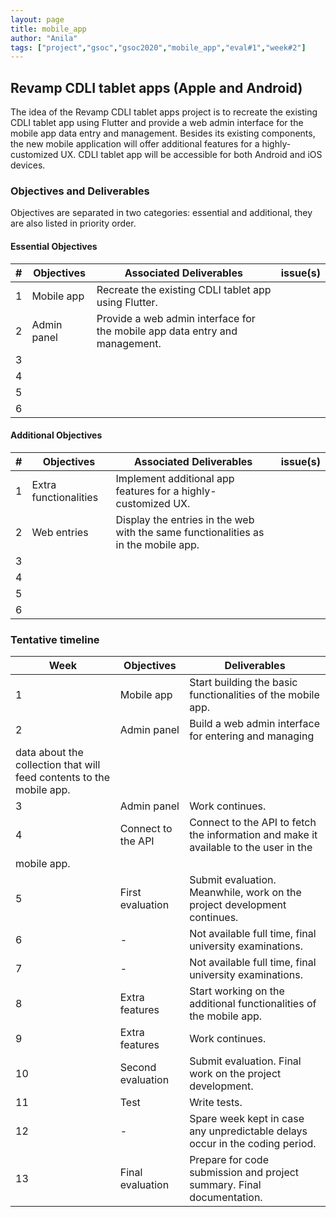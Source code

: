 ```yaml
---
layout: page
title: mobile_app
author: "Anila"
tags: ["project","gsoc","gsoc2020","mobile_app","eval#1","week#2"]
---
```


## Revamp CDLI tablet apps (Apple and Android)
The idea of the Revamp CDLI tablet apps project is to recreate the existing CDLI tablet app
using Flutter and provide a web admin interface for the mobile app data entry and management.
Besides its existing components, the new mobile application will offer additional features for a
highly-customized UX. CDLI tablet app will be accessible for both Android and iOS devices.

### Objectives and Deliverables
Objectives are separated in two categories: essential and additional, they are also listed in priority order. 
#### Essential Objectives

|\#|Objectives|Associated Deliverables|issue(s)|  
|---	|---	|---	|---	|  
|1   	|Mobile app   	|Recreate the existing CDLI tablet app using Flutter.   	|   	|  
|2   	|Admin panel   	|Provide a web admin interface for the mobile app data entry and management.   	|   	|  
|3   	|   	|   	|   	|  
|4   	|   	|   	|   	|  
|5   	|   	|   	|   	|  
|6   	|   	|   	|   	|  

#### Additional Objectives

|\#|Objectives|Associated Deliverables|issue(s)|  
|---	|---	|---	|---	|  
|1   	|Extra functionalities   	|Implement additional app features for a highly-customized UX.   	|   	|  
|2   	|Web entries   	|Display the entries in the web with the same functionalities as in the mobile app.   	|   	|  
|3   	|   	|   	|   	|  
|4   	|   	|   	|   	|  
|5   	|   	|   	|   	|  
|6   	|   	|   	|   	|  

### Tentative timeline  

| Week  |Objectives |Deliverables |  
|---|---|---|  
|1|Mobile app   |Start building the basic functionalities of the mobile app.   |  
|2|Admin panel   |Build a web admin interface for entering and managing
data about the collection that will feed contents to the mobile app.   |  
|3|Admin panel   |Work continues.   |  
|4|Connect to the API   |Connect to the API to fetch the information and make it available to the user in the
mobile app.   |  
|5|First evaluation   |Submit evaluation. Meanwhile, work on the project development continues.   |  
|6|-   |Not available full time, final university examinations.   |  
|7|-   |Not available full time, final university examinations.   |  
|8|Extra features   |Start working on the additional functionalities of the mobile app.   |  
|9|Extra features   |Work continues.   |  
|10|Second evaluation   |Submit evaluation. Final work on the project development.   |  
|11|Test   |Write tests.   |  
|12|-   |Spare week kept in case any unpredictable delays occur in the coding period.   |  
|13|Final evaluation   |Prepare for code submission and project summary. Final documentation.   |



